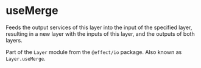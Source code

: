# useMerge

Feeds the output services of this layer into the input of the specified
layer, resulting in a new layer with the inputs of this layer, and the
outputs of both layers.

Part of the `Layer` module from the `@effect/io` package. Also known as `Layer.useMerge`.
